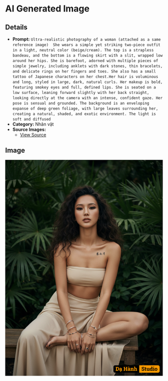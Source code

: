 # AI Generated Image

## Details
- **Prompt:** `Ultra-realistic photography of a woman (attached as a same reference image)  She wears a simple yet striking two-piece outfit in a light, neutral color (beige/cream). The top is a strapless bandeau, and the bottom is a flowing skirt with a slit, wrapped low around her hips. She is barefoot, adorned with multiple pieces of simple jewelry, including anklets with dark stones, thin bracelets, and delicate rings on her fingers and toes. She also has a small tattoo of Japanese characters on her chest.Her hair is voluminous and long, styled in large, dark, natural curls. Her makeup is bold, featuring smokey eyes and full, defined lips. She is seated on a low surface, leaning forward slightly with her back straight, looking directly at the camera with an intense, confident gaze. Her pose is sensual and grounded. The background is an enveloping expanse of deep green foliage, with large leaves surrounding her, creating a natural, shaded, and exotic environment. The light is soft and diffused`
- **Category:** Nhân vật
- **Source Images:**
  - [View Source](https://raw.githubusercontent.com/lenzcomvth/Somethings/main/Models/Female/Female3.jpg)

## Image
![AI Generated Image](./image-2025-10-17T17-37-49-479Z-8fx6e.png)